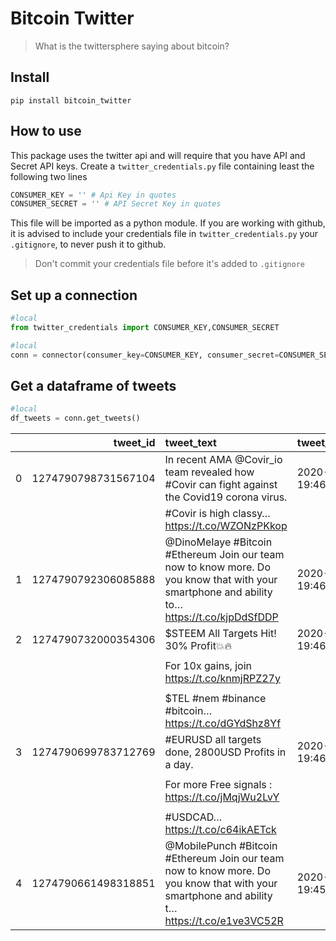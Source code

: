 # Bitcoin Twitter
> What is the twittersphere saying about bitcoin?


## Install

`pip install bitcoin_twitter`

## How to use

This package uses the twitter api and will require that you have API and Secret API keys.
Create a `twitter_credentials.py` file containing least the following two lines
```python
CONSUMER_KEY = '' # Api Key in quotes
CONSUMER_SECRET = '' # API Secret Key in quotes
```

This file will be imported as a python module. If you are working with github, it is advised to include your credentials file in `twitter_credentials.py` your `.gitignore`, to never push it to github.

> Don't commit your credentials file before it's added to `.gitignore`

## Set up a connection



```python
#local
from twitter_credentials import CONSUMER_KEY,CONSUMER_SECRET 
```

```python
#local
conn = connector(consumer_key=CONSUMER_KEY, consumer_secret=CONSUMER_SECRET)
```

## Get a dataframe of tweets

```python
#local
df_tweets = conn.get_tweets()
```

|    |            tweet_id | tweet_text                                                                                                                                     | tweet_created_at    |       tweet_user_id | user_name                  | user_screen_name   |   retweet_count | tweet_geo   | tweet_coordinates   |
|---:|--------------------:|:-----------------------------------------------------------------------------------------------------------------------------------------------|:--------------------|--------------------:|:---------------------------|:-------------------|----------------:|:------------|:--------------------|
|  0 | 1274790798731567104 | In recent AMA @Covir_io team revealed how #Covir can fight against the Covid19 corona virus.                                                 | 2020-06-21 19:46:25 | 1010946155109203968 | Mahim Hassan               | MahimHassan20      |               0 |             |                     |
|    |                     | #Covir is high classy… https://t.co/WZONzPKkop                                                                                               |                     |                     |                            |                    |                 |             |                     |
|  1 | 1274790792306085888 | @DinoMeIaye #Bitcoin #Ethereum Join our team now to know more. Do you know that with your smartphone and ability to… https://t.co/kjpDdSfDDP | 2020-06-21 19:46:24 |          1029302077 | Your Favorite Ex boyfriend | J_Charisma101      |               0 |             |                     |
|  2 | 1274790732000354306 | $STEEM All Targets Hit! 30% Profit💥🔥                                                                                                         | 2020-06-21 19:46:09 | 1247057677336719360 | Isabella                   | cryptoexp54261B    |               0 |             |                     |
|    |                     |                                                                                                                                              |                     |                     |                            |                    |                 |             |                     |
|    |                     | For 10x gains, join https://t.co/knmjRPZ27y                                                                                                  |                     |                     |                            |                    |                 |             |                     |
|    |                     |                                                                                                                                              |                     |                     |                            |                    |                 |             |                     |
|    |                     | $TEL #nem #binance #bitcoin… https://t.co/dGYdShz8Yf                                                                                         |                     |                     |                            |                    |                 |             |                     |
|  3 | 1274790699783712769 | #EURUSD all targets done, 2800USD Profits in a day.                                                                                          | 2020-06-21 19:46:01 | 1249359552702640132 | Aleena                     | Aleena_232         |               0 |             |                     |
|    |                     |                                                                                                                                              |                     |                     |                            |                    |                 |             |                     |
|    |                     | For more Free signals : https://t.co/jMqjWu2LvY                                                                                              |                     |                     |                            |                    |                 |             |                     |
|    |                     |                                                                                                                                              |                     |                     |                            |                    |                 |             |                     |
|    |                     | #USDCAD… https://t.co/c64ikAETck                                                                                                             |                     |                     |                            |                    |                 |             |                     |
|  4 | 1274790661498318851 | @MobilePunch #Bitcoin #Ethereum Join our team now to know more. Do you know that with your smartphone and ability t… https://t.co/e1ve3VC52R | 2020-06-21 19:45:52 |          1029302077 | Your Favorite Ex boyfriend | J_Charisma101      |               0 |             |                     |
